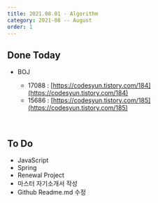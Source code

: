 ```yaml
---
title: 2021.08.01 - Algorithm
category: 2021-08 -- August
order: 1
---
```




## Done Today

- BOJ
  
  - 17088 : [https://codesyun.tistory.com/184](https://codesyun.tistory.com/184)
  - 15686 : [https://codesyun.tistory.com/185](https://codesyun.tistory.com/185)
  
  

<br>

## To Do

- JavaScript
- Spring
- Renewal Project
- 마스터 자기소개서 작성
- Github Readme.md 수정


